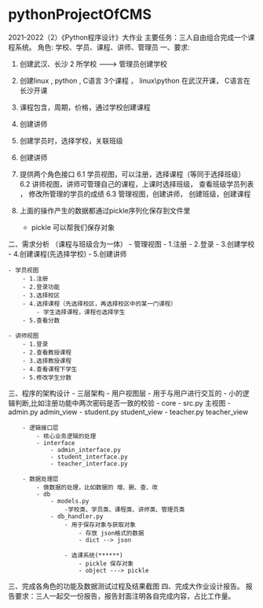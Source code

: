 # pythonProjectOfCMS
2021-2022（2）《Python程序设计》大作业
主要任务：三人自由组合完成一个课程系统。
角色: 学校、学员、课程、讲师、管理员
一、要求:
1. 创建武汉、长沙 2 所学校  ---> 管理员创建学校
2. 创建linux , python , C语言 3个课程 ， linux\python 在武汉开课， C语言在长沙开课
3. 课程包含，周期，价格，通过学校创建课程
4. 创建讲师
5. 创建学员时，选择学校，关联班级
5. 创建讲师
6. 提供两个角色接口
6.1 学员视图，可以注册，选择课程（等同于选择班级）
6.2 讲师视图，讲师可管理自己的课程，上课时选择班级，
 查看班级学员列表 ， 修改所管理的学员的成绩
6.3 管理视图，创建讲师， 创建班级，创建课程

7. 上面的操作产生的数据都通过pickle序列化保存到文件里
    - pickle 可以帮我们保存对象

二、需求分析 （课程与班级合为一体）
    - 管理视图
        - 1.注册
        - 2.登录
        - 3.创建学校
        - 4.创建课程(先选择学校)
        - 5.创建讲师

    - 学员视图
        - 1.注册
        - 2.登录功能
        - 3.选择校区
        - 4.选择课程（先选择校区，再选择校区中的某一门课程）
            - 学生选择课程，课程也选择学生
        - 5.查看分数

    - 讲师视图
        - 1.登录
        - 2.查看教授课程
        - 3.选择教授课程
        - 4.查看课程下学生
        - 5.修改学生分数



三、程序的架构设计
    - 三层架构
        - 用户视图层
            - 用于与用户进行交互的
            - 小的逻辑判断,比如注册功能中两次密码是否一致的校验
            - core
                - src.py  主视图
                - admin.py
                    admin_view
                - student.py
                    student_view
                - teacher.py
                    teacher_view

        - 逻辑接口层
            - 核心业务逻辑的处理
            - interface
                - admin_interface.py
                - student_interface.py
                - teacher_interface.py

        - 数据处理层
            - 做数据的处理，比如数据的 增、删、查、改
            - db
                - models.py
                    -学校类、学员类、课程类、讲师类、管理员类
                - db_handler.py
                    - 用于保存对象与获取对象
                        - 存放 json格式的数据
                        - dict --> json

                    - 选课系统(******)
                        - pickle 保存对象
                        - object ---> pickle

三、完成各角色的功能及数据测试过程及结果截图
四、完成大作业设计报告。
  报告要求：三人一起交一份报告，报告封面注明各自完成内容，占比工作量。
